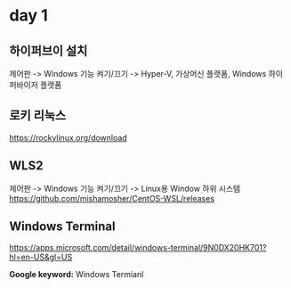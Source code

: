 # day 1

하이퍼브이 설치
---
제어판 -> Windows 기능 켜기/끄기 -> Hyper-V, 가상머신 플랫폼, Windows 하이퍼바이저 플랫폼

로키 리눅스
---
https://rockylinux.org/download

WLS2
---
제어판 -> Windows 기능 켜기/끄기 -> Linux용 Window 하위 시스템
https://github.com/mishamosher/CentOS-WSL/releases 

Windows Terminal
---
https://apps.microsoft.com/detail/windows-terminal/9N0DX20HK701?hl=en-US&gl=US

__Google keyword:__ Windows Termianl
